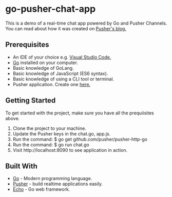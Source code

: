 # go-pusher-chat-app
This is a demo of a real-time chat app powered by Go and Pusher Channels. You can read about how it was created on [Pusher's blog.](https://pusher.com/tutorials/chat-app-go)

## Prerequisites

* An IDE of your choice e.g. [Visual Studio Code.](https://code.visualstudio.com/)
* [Go](https://golang.org/doc/install) installed on your computer.
* Basic knowledge of GoLang.
* Basic knowledge of JavaScript (ES6 syntax).
* Basic knowledge of using a CLI tool or terminal.
* Pusher application. Create one [here.](http://pusher.com/)

## Getting Started

To get started with the project, make sure you have all the prequiisites above.

1. Clone the project to your machine.
2. Update the Pusher keys in the chat.go, app.js.
3. Run the command: $ go get github.com/pusher/pusher-http-go
4. Run the command: $ go run chat.go
4. Visit http://localhost:8090 to see application in action.

## Built With

* [Go](https://golang.org/doc/install) - Modern programming language.
* [Pusher](https://pusher.com/) - build realtime applications easily.
* [Echo](https://echo.labstack.com/) - Go web framework.
